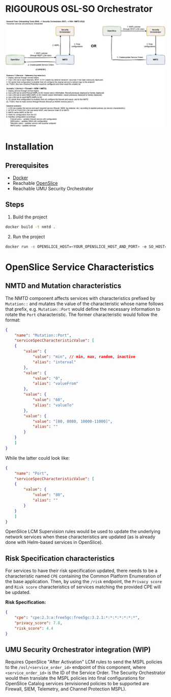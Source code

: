 # RIGOUROUS OSL-SO Orchestrator

![Diagram](./integration_diagram.png)

# Installation

## Prerequisites
- [Docker](https://docs.docker.com/get-docker/)
- Reachable [OpenSlice](https://osl.etsi.org/)
- Reachable UMU Security Orchestrator

## Steps
1. Build the project
```sh
docker build -t nmtd .
```

2. Run the project
```sh
docker run -e OPENSLICE_HOST=<YOUR_OPENSLICE_HOST_AND_PORT> -e SO_HOST=<YOUR_SECURITY_ORCHESTRATOR_HOST_AND_PORT> -e LOG_LEVEL=<LOG_LEVEL> nmtd
```

# OpenSlice Service Characteristics

## NMTD and Mutation characteristics

The NMTD component affects services with characteristics prefixed by `Mutation::` and mutates the value of the characteristic whose name follows that prefix, e.g. `Mutation::Port` would define the necessary information to rotate the `Port` characteristic. The former characteristic would follow the format:

```json
{
    "name": "Mutation::Port",
    "serviceSpecCharacteristicValue": [
    {
        "value": {
            "value": "min", // min, max, random, inactive
            "alias": "interval"
        },
        "value": {
            "value": "0",
            "alias": "valueFrom"
        },
        "value": {
            "value": "60",
            "alias": "valueTo"
        },
        "value": {
            "value": "[80, 8080, 10000-11000]",
            "alias": ""
        }
    }
    ]
}
```

While the latter could look like:

```json
{
    "name": "Port",
    "serviceSpecCharacteristicValue": [
    {
        "value": {
            "value": "80",
            "alias": ""        
        }
    }
    ]
}
```

OpenSlice LCM Supervision rules would be used to update the underlying network services when these characteristics are updated (as is already done with Helm-based services in OpenSlice).

## Risk Specification characteristics

For services to have their risk specification updated, there needs to be a characteristic named `CPE` containing the Common Platform Enumeration of the base application. Then, by using the `/risk` endpoint, the `Privacy score` and `Risk score` characteristics of services matching the provided CPE will be updated.

**Risk Specification:**

```json
{
    "cpe": "cpe:2.3:a:free5gc:free5gc:3.2.1:*:*:*:*:*:*:*",
    "privacy_score": 7.8,
    "risk_score": 4.4
}
```

## UMU Security Orchestrator integration (WIP)

Requires OpenSlice "After Activation" LCM rules to send the MSPL policies to the `/osl/<service_order_id>` endpoint of this component, where `<service_order_id>` is the ID of the Service Order. The Security Orchestrator would then translate the MSPL policies into final configurations for OpenSlice Catalog services (envisioned policies to be supported are Firewall, SIEM, Telemetry, and Channel Protection MSPL).
